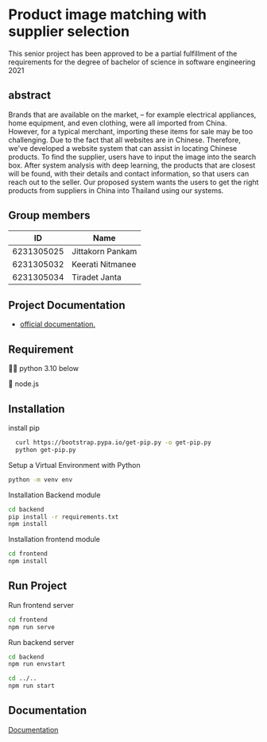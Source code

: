 
# Product image matching with supplier selection

This senior project has been approved to be a partial fulfillment of the requirements for the degree of bachelor of science in software engineering 2021


## abstract

Brands that are available on the market, – for example electrical appliances, home equipment, and even clothing, were all imported from China. However, for a typical merchant, importing these items for sale may be too challenging. Due to the fact that all websites are in Chinese. Therefore, we've developed a website system that can assist in locating Chinese products. To find the supplier, users have to input the image into the search box. After system analysis with deep learning, the products that are closest will be found, with their details and contact information, so that users can reach out to the seller. Our proposed system wants the users to get the right products from suppliers in China into Thailand using our systems.


## Group members

| ID           | Name                                                              |
| ----------------- | ------------------------------------------------------------------ |
| 6231305025 |Jittakorn Pankam|
| 6231305032 | Keerati Nitmanee |
| 6231305034 |Tiradet Janta  |



## Project Documentation

 - [official documentation.](https://docs.google.com/document/d/1MwNGqwwBlN1xxcYk57tJ93b_uw8TtVh3kX1wbIrhtA4/edit?usp=sharing)



## Requirement
👩‍💻 python 3.10 below

🧠 node.js 



## Installation
install pip 
```bash
  curl https://bootstrap.pypa.io/get-pip.py -o get-pip.py
  python get-pip.py
```

Setup a  Virtual Environment with Python

```bash
python -m venv env
```

Installation Backend module
```bash
cd backend
pip install -r requirements.txt 
npm install
```
Installation frontend module
```bash
cd frontend   
npm install
```   
## Run Project


Run frontend server

```bash
cd frontend   
npm run serve
```
Run backend server

```bash
cd backend
npm run envstart  

cd ../..
npm run start

```
## Documentation

[Documentation](https://linktodocumentation)

